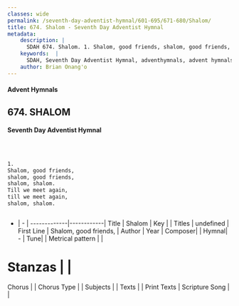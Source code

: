 ```yaml
---
classes: wide
permalink: /seventh-day-adventist-hymnal/601-695/671-680/Shalom/
title: 674. Shalom - Seventh Day Adventist Hymnal
metadata:
    description: |
      SDAH 674. Shalom. 1. Shalom, good friends, shalom, good friends, shalom, shalom. Till we meet again, till we meet again, shalom, shalom.
    keywords:  |
      SDAH, Seventh Day Adventist Hymnal, adventhymnals, advent hymnals, Shalom, Shalom, good friends, 
    author: Brian Onang'o
---
```


#### Advent Hymnals
## 674. SHALOM
#### Seventh Day Adventist Hymnal

```txt



1.
Shalom, good friends,
shalom, good friends,
shalom, shalom.
Till we meet again,
till we meet again,
shalom, shalom.



```

- |   -  |
-------------|------------|
Title | Shalom |
Key |  |
Titles | undefined |
First Line | Shalom, good friends, |
Author | 
Year | 
Composer|  |
Hymnal|  - |
Tune|  |
Metrical pattern | |
# Stanzas |  |
Chorus |  |
Chorus Type |  |
Subjects |  |
Texts |  |
Print Texts | 
Scripture Song |  |
  
